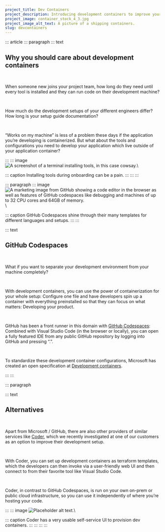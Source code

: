 ```yaml
---
project_title: Dev Containers
project_description: Introducing development containers to improve your technical onboarding.
project_image: container_stock_4_3.jpg
project_image_alt_text: A picture of a shipping containers.
slug: devcontainers
---
```


::: article
::: paragraph
::: text
## Why you should care about development containers

&nbsp;

When someone new joins your project team, how long do they need until every tool is installed and they can run code on their development machine?

&nbsp;

How much do the development setups of your different engineers differ?
How long is your setup guide documentation?

&nbsp;

“Works on my machine” is less of a problem these days if the application you’re developing is containerized.
But what about the tools and configurations you need to develop your application which live outside of your application container?

:::
::: image
![A screenshot of a terminal installing tools, in this case cowsay.](../static/img/cowsay.png)\

::: caption
Installing tools during onboarding can be a pain.
:::
:::
:::

::: paragraph
::: image
![A marketing image from GitHub showing a code editor in the browser as well as features of GitHub codespaces like debugging and machines of up to 32 CPU cores and 64GB of memory.](../static/img/codespaces_social.jpg)\

::: caption
GitHub Codespaces shine through their many templates for different languages and setups.
:::
:::

::: text
## GitHub Codespaces

&nbsp;

What if you want to separate your development environment from your machine completely?

&nbsp;

With development containers, you can use the power of containerization for your whole setup: Configure one file and have developers spin up a container with everything preinstalled so that they can focus on what matters: Developing your product.

&nbsp;

GitHub has been a front runner in this domain with [GitHub Codespaces](https://github.com/features/codespaces): Combined with Visual Studio Code (in the browser or locally), you can open a fully featured IDE from any public GitHub repository by logging into GitHub and pressing “.”.

&nbsp;

To standardize these development container configurations, Microsoft has created an open specification at [Development containers](https://containers.dev/).

:::
:::

::: paragraph

::: text
## Alternatives

&nbsp;

Apart from Microsoft / GitHub, there are also other providers of similar services like [Coder](https://coder.com/), which we recently investigated at one of our customers as an option to improve their development setup.

&nbsp;

With Coder, you can set up development containers as terraform templates, which the developers can then invoke via a user-friendly web UI and then connect to from their favorite tool like Visual Studio Code.

&nbsp;

Coder, in contrast to GitHub Codespaces, is run on your own on-prem or public cloud infrastructure, so you can use it independently of where you’re hosting your code.

:::
::: image
![Placeholder alt text.](../static/img/coder.jpg)\

::: caption
Coder has a very usable self-service UI to provision dev containers.
:::
:::
:::
:::